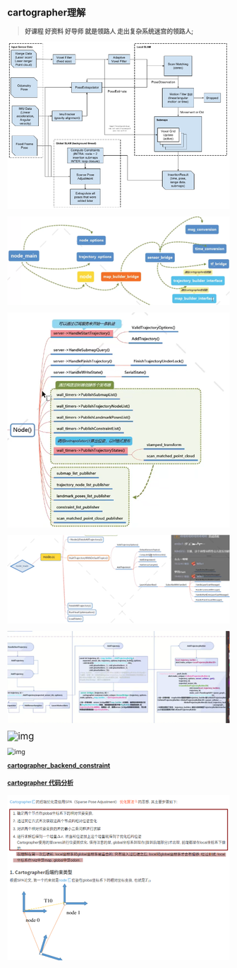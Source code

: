 ## cartographer理解

> **好课程 好资料 好导师 就是领路人 走出复杂系统迷宫的领路人;**

![high_level_system_overview](cartographer.assets/high_level_system_overview.png)

![image-20220217104938556](cartographer.assets/image-20220217104938556.png)

![image-20220217104608004](cartographer.assets/image-20220217104608004.png)







![image-20220217104721843](cartographer.assets/image-20220217104721843.png)

![image-20220221112354246](cartographer.assets/image-20220221112354246.png)

<img src="https://img-blog.csdnimg.cn/2021030721350338.png?x-oss-process=image/watermark,type_ZmFuZ3poZW5naGVpdGk,shadow_10,text_aHR0cHM6Ly9ibG9nLmNzZG4ubmV0L1JvYm9DaGVuZ3pp,size_16,color_FFFFFF,t_70" alt="img" style="zoom:150%;" />

![img](cartographer.assets/9601d4cf8c3985e11d38329c651c5df0.png#pic_center)

[**cartographer_backend_constraint**](https://blog.csdn.net/fb_941219/article/details/125408495?spm=1001.2101.3001.6650.2&utm_medium=distribute.pc_relevant.none-task-blog-2%7Edefault%7EBlogCommendFromBaidu%7ERate-2-125408495-blog-97759161.235%5Ev43%5Epc_blog_bottom_relevance_base1&depth_1-utm_source=distribute.pc_relevant.none-task-blog-2%7Edefault%7EBlogCommendFromBaidu%7ERate-2-125408495-blog-97759161.235%5Ev43%5Epc_blog_bottom_relevance_base1&utm_relevant_index=5)

#### [cartographer 代码分析](https://blog.csdn.net/RoboChengzi/article/details/114499269)



![image-20241128101016681](cartographer.assets/image-20241128101016681.png)





